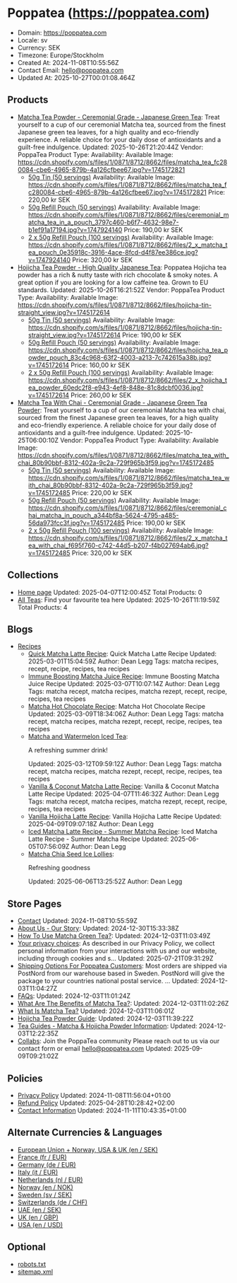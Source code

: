 # Poppatea (https://poppatea.com)

- Domain: https://poppatea.com
- Locale: sv
- Currency: SEK
- Timezone: Europe/Stockholm
- Created At: 2024-11-08T10:55:56Z
- Contact Email: hello@poppatea.com
- Updated At: 2025-10-27T00:01:08.464Z

## Products

- [Matcha Tea Powder - Ceremonial Grade - Japanese Green Tea](https://poppatea.com/products/matcha-tea-ceremonial): Treat yourself to a cup of our ceremonial Matcha tea, sourced from the finest Japanese green tea leaves, for a high quality and eco-friendly experience. A reliable choice for your daily dose of antioxidants and a guilt-free indulgence.
  Updated: 2025-10-26T21:20:44Z
  Vendor: PoppaTea
  Product Type: 
  Availability: Available
  Image: https://cdn.shopify.com/s/files/1/0871/8712/8662/files/matcha_tea_fc280084-cbe6-4965-879b-4a126cfbee67.jpg?v=1745172821
  - [50g Tin (50 servings)](https://poppatea.com/products/matcha-tea-ceremonial?variant=49292502008150)
    Availability: Available
    Image: https://cdn.shopify.com/s/files/1/0871/8712/8662/files/matcha_tea_fc280084-cbe6-4965-879b-4a126cfbee67.jpg?v=1745172821
    Price: 220,00 kr SEK
  - [50g Refill Pouch (50 servings)](https://poppatea.com/products/matcha-tea-ceremonial?variant=49292502040918)
    Availability: Available
    Image: https://cdn.shopify.com/s/files/1/0871/8712/8662/files/ceremonial_matcha_tea_in_a_pouch_3797c460-b6f7-4632-98e7-b1ef91a17194.jpg?v=1747924140
    Price: 190,00 kr SEK
  - [2 x 50g Refill Pouch (100 servings)](https://poppatea.com/products/matcha-tea-ceremonial?variant=49424366895446)
    Availability: Available
    Image: https://cdn.shopify.com/s/files/1/0871/8712/8662/files/2_x_matcha_tea_pouch_0e35918c-3916-4ace-8fcd-d4f87ee386ce.jpg?v=1747924140
    Price: 320,00 kr SEK
- [Hojicha Tea Powder - High Quality Japanese Tea](https://poppatea.com/products/hojicha-tea-powder): Poppatea Hojicha tea powder has a rich & nutty taste with rich chocolate & smoky notes. A great option if you are looking for a low caffeine tea. Grown to EU standards.
  Updated: 2025-10-26T16:21:52Z
  Vendor: PoppaTea
  Product Type: 
  Availability: Available
  Image: https://cdn.shopify.com/s/files/1/0871/8712/8662/files/hojicha-tin-straight_view.jpg?v=1745172614
  - [50g Tin (50 servings)](https://poppatea.com/products/hojicha-tea-powder?variant=49424383836502)
    Availability: Available
    Image: https://cdn.shopify.com/s/files/1/0871/8712/8662/files/hojicha-tin-straight_view.jpg?v=1745172614
    Price: 190,00 kr SEK
  - [50g Refill Pouch (50 servings)](https://poppatea.com/products/hojicha-tea-powder?variant=49424383869270)
    Availability: Available
    Image: https://cdn.shopify.com/s/files/1/0871/8712/8662/files/hojicha_tea_powder_pouch_83c4c968-63f2-4003-a213-7c742615a38b.jpg?v=1745172614
    Price: 160,00 kr SEK
  - [2 x 50g Refill Pouch (100 servings)](https://poppatea.com/products/hojicha-tea-powder?variant=49424383902038)
    Availability: Available
    Image: https://cdn.shopify.com/s/files/1/0871/8712/8662/files/2_x_hojicha_tea_powder_60edc2f8-e943-4ef8-848e-81c8dcbf0036.jpg?v=1745172614
    Price: 260,00 kr SEK
- [Matcha Tea With Chai - Ceremonial Grade - Japanese Green Tea Powder](https://poppatea.com/products/matcha-tea-with-chai-ceremonial): Treat yourself to a cup of our ceremonial Matcha tea with chai, sourced from the finest Japanese green tea leaves, for a high quality and eco-friendly experience. A reliable choice for your daily dose of antioxidants and a guilt-free indulgence.
  Updated: 2025-10-25T06:00:10Z
  Vendor: PoppaTea
  Product Type: 
  Availability: Available
  Image: https://cdn.shopify.com/s/files/1/0871/8712/8662/files/matcha_tea_with_chai_80b90bbf-8312-402a-9c2a-729f965b3f59.jpg?v=1745172485
  - [50g Tin (50 servings)](https://poppatea.com/products/matcha-tea-with-chai-ceremonial?variant=49834388947286)
    Availability: Available
    Image: https://cdn.shopify.com/s/files/1/0871/8712/8662/files/matcha_tea_with_chai_80b90bbf-8312-402a-9c2a-729f965b3f59.jpg?v=1745172485
    Price: 220,00 kr SEK
  - [50g Refill Pouch (50 servings)](https://poppatea.com/products/matcha-tea-with-chai-ceremonial?variant=49834388980054)
    Availability: Available
    Image: https://cdn.shopify.com/s/files/1/0871/8712/8662/files/ceremonial_chai_matcha_in_pouch_a344bf8a-5624-4795-a485-56da973fcc3f.jpg?v=1745172485
    Price: 190,00 kr SEK
  - [2 x 50g Refill Pouch (100 servings)](https://poppatea.com/products/matcha-tea-with-chai-ceremonial?variant=49834389012822)
    Availability: Available
    Image: https://cdn.shopify.com/s/files/1/0871/8712/8662/files/2_x_matcha_tea_with_chai_f695f760-c742-44d5-b207-f4b027694ab6.jpg?v=1745172485
    Price: 320,00 kr SEK

## Collections

- [Home page](https://poppatea.com/collections/frontpage)
  Updated: 2025-04-07T12:00:45Z
  Total Products: 0
- [All Teas](https://poppatea.com/collections/all-teas): Find your favourite tea here
  Updated: 2025-10-26T11:19:59Z
  Total Products: 4

## Blogs

- [Recipes](https://poppatea.com/blogs/recipes)
  - [Quick Matcha Latte Recipe](https://poppatea.com/blogs/recipes/quick-matcha-latte-recipe): Quick Matcha Latte Recipe
    Updated: 2025-03-01T15:04:59Z
    Author: Dean Legg
    Tags: matcha recipes, recept, recipe, recipes, tea recipes
  - [Immune Boosting Matcha Juice Recipe](https://poppatea.com/blogs/recipes/immune-boosting-matcha-juice): Immune Boosting Matcha Juice Recipe
    Updated: 2025-03-07T10:07:14Z
    Author: Dean Legg
    Tags: matcha recept, matcha recipes, matcha rezept, recept, recipe, recipes, tea recipes
  - [Matcha Hot Chocolate Recipe](https://poppatea.com/blogs/recipes/matcha-hot-chocolate-recipe): Matcha Hot Chocolate Recipe
    Updated: 2025-03-09T18:34:06Z
    Author: Dean Legg
    Tags: matcha recept, matcha recipes, matcha rezept, recept, recipe, recipes, tea recipes
  - [Matcha and Watermelon Iced Tea](https://poppatea.com/blogs/recipes/matcha-watermelon-iced-tea-recipe): <p>A refreshing summer drink!</p>
    Updated: 2025-03-12T09:59:12Z
    Author: Dean Legg
    Tags: matcha recept, matcha recipes, matcha rezept, recept, recipe, recipes, tea recipes
  - [Vanilla & Coconut Matcha Latte Recipe](https://poppatea.com/blogs/recipes/vanilla-coconut-matcha-latte-recipe): Vanilla & Coconut Matcha Latte Recipe
    Updated: 2025-04-07T11:46:32Z
    Author: Dean Legg
    Tags: matcha recept, matcha recipes, matcha rezept, recept, recipe, recipes, tea recipes
  - [Vanilla Hojicha Latte Recipe](https://poppatea.com/blogs/recipes/vanilla-hojicha-latte): Vanilla Hojicha Latte Recipe
    Updated: 2025-04-09T09:07:18Z
    Author: Dean Legg
  - [Iced Matcha Latte Recipe - Summer Matcha Recipe](https://poppatea.com/blogs/recipes/iced-matcha-latte): Iced Matcha Latte Recipe - Summer Matcha Recipe
    Updated: 2025-06-05T07:56:09Z
    Author: Dean Legg
  - [Matcha Chia Seed Ice Lollies](https://poppatea.com/blogs/recipes/matcha-chia-seed-ice-lollies): <p>Refreshing goodness</p>
    Updated: 2025-06-06T13:25:52Z
    Author: Dean Legg

## Store Pages

- [Contact](https://poppatea.com/pages/contact)
  Updated: 2024-11-08T10:55:59Z
- [About Us - Our Story](https://poppatea.com/pages/about-us): 
  Updated: 2024-12-30T15:33:38Z
- [How To Use Matcha Green Tea?](https://poppatea.com/pages/how-to-use-matcha-green-tea): 
  Updated: 2024-12-03T11:03:49Z
- [Your privacy choices](https://poppatea.com/pages/data-sharing-opt-out): As described in our Privacy Policy, we collect personal information from your interactions with us and our website, including through cookies and s...
  Updated: 2025-07-21T09:31:29Z
- [Shipping Options For Poppatea Customers](https://poppatea.com/pages/shipping): Most orders are shipped via PostNord from our warehouse based in Sweden. PostNord will give the package to your countries national postal service. ...
  Updated: 2024-12-03T11:04:27Z
- [FAQs](https://poppatea.com/pages/faqs): 
  Updated: 2024-12-03T11:01:24Z
- [What Are The Benefits of Matcha Tea?](https://poppatea.com/pages/what-are-the-benefits-of-matcha-tea): 
  Updated: 2024-12-03T11:02:26Z
- [What Is Matcha Tea?](https://poppatea.com/pages/what-is-matcha-tea)
  Updated: 2024-12-03T11:06:01Z
- [Hojicha Tea Powder Guide](https://poppatea.com/pages/hojicha-tea-guide): 
  Updated: 2024-12-03T11:39:22Z
- [Tea Guides - Matcha & Hojicha Powder Information](https://poppatea.com/pages/tea-guides): 
  Updated: 2024-12-03T12:22:35Z
- [Collabs](https://poppatea.com/pages/collab): Join the PoppaTea community Please reach out to us via our contact form or email hello@poppatea.com
  Updated: 2025-09-09T09:21:02Z

## Policies

- [Privacy Policy](https://poppatea.com/policies/privacy-policy)
  Updated: 2024-11-08T11:56:04+01:00
- [Refund Policy](https://poppatea.com/policies/refund-policy)
  Updated: 2025-04-28T10:28:42+02:00
- [Contact Information](https://poppatea.com/policies/contact-information)
  Updated: 2024-11-11T10:43:35+01:00

## Alternate Currencies & Languages

- [European Union + Norway, USA & UK (en / SEK)](https://poppatea.com/en-eu/llms.txt?market=eu)
- [France (fr / EUR)](https://poppatea.com/fr-fr/llms.txt?market=france)
- [Germany (de / EUR)](https://poppatea.com/de-de/llms.txt?market=germany)
- [Italy (it / EUR)](https://poppatea.com/it-it/llms.txt?market=italy)
- [Netherlands (nl / EUR)](https://poppatea.com/nl-nl/llms.txt?market=netherlands)
- [Norway (en / NOK)](https://poppatea.com/en-no/llms.txt?market=norway)
- [Sweden (sv / SEK)](https://poppatea.com/llms.txt?market=se)
- [Switzerlands (de / CHF)](https://poppatea.com/de-ch/llms.txt?market=switzerlands)
- [UAE (en / SEK)](https://poppatea.com/en-row/llms.txt?market=row)
- [UK (en / GBP)](https://poppatea.com/en-gb/llms.txt?market=uk)
- [USA (en / USD)](https://poppatea.com/en-us/llms.txt?market=usa)

## Optional

- [robots.txt](https://poppatea.com/robots.txt)
- [sitemap.xml](https://poppatea.com/sitemap.xml)
